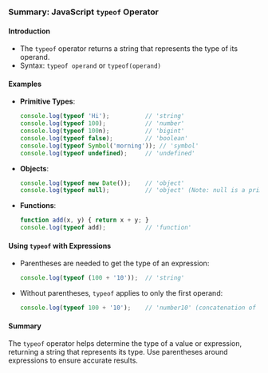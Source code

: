 ### Summary: JavaScript `typeof` Operator

#### Introduction
- The `typeof` operator returns a string that represents the type of its operand.
- Syntax: `typeof operand` or `typeof(operand)`

#### Examples
- **Primitive Types**:
  ```javascript
  console.log(typeof 'Hi');          // 'string'
  console.log(typeof 100);           // 'number'
  console.log(typeof 100n);          // 'bigint'
  console.log(typeof false);         // 'boolean'
  console.log(typeof Symbol('morning')); // 'symbol'
  console.log(typeof undefined);     // 'undefined'
  ```
- **Objects**:
  ```javascript
  console.log(typeof new Date());    // 'object'
  console.log(typeof null);          // 'object' (Note: null is a primitive, but its type is reported as 'object')
  ```
- **Functions**:
  ```javascript
  function add(x, y) { return x + y; }
  console.log(typeof add);           // 'function'
  ```

#### Using `typeof` with Expressions
- Parentheses are needed to get the type of an expression:
  ```javascript
  console.log(typeof (100 + '10'));  // 'string'
  ```
- Without parentheses, `typeof` applies to only the first operand:
  ```javascript
  console.log(typeof 100 + '10');    // 'number10' (concatenation of 'number' and '10')
  ```

#### Summary
The `typeof` operator helps determine the type of a value or expression, returning a string that represents its type. Use parentheses around expressions to ensure accurate results.